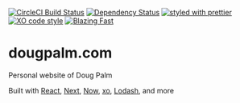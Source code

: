 [![CircleCI Build Status](https://img.shields.io/circleci/project/github/sikhote/dougpalm.com/master.svg?label=CircleCI)](https://circleci.com/gh/sikhote/dougpalm.com)
[![Dependency Status](https://david-dm.org/sikhote/dougpalm.com.svg)](https://david-dm.org/sikhote/dougpalm.com)
[![styled with prettier](https://img.shields.io/badge/styled_with-prettier-ff69b4.svg)](https://github.com/prettier/prettier)
[![XO code style](https://img.shields.io/badge/code_style-XO-5ed9c7.svg)](https://github.com/xojs/xo)
[![Blazing Fast](https://img.shields.io/badge/speed-blazing%20%F0%9F%94%A5-brightgreen.svg)](https://twitter.com/acdlite/status/974390255393505280)

# dougpalm.com
Personal website of Doug Palm

Built with [React](https://reactjs.org), [Next](https://nextjs.org), [Now](https://zeit.co/now), [xo](https://github.com/xojs/xo), [Lodash](https://lodash.com), and more
